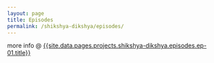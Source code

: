 ```yaml
---
layout: page
title: Episodes
permalink: /shikshya-dikshya/episodes/
---
```

more info @ [{{site.data.pages.projects.shikshya-dikshya.episodes.ep-01.title}}]({{site.data.pages.projects.shikshya-dikshya.episodes.ep-01.url}})
